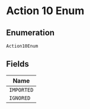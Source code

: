 
# Action 10 Enum

## Enumeration

`Action10Enum`

## Fields

| Name |
|  --- |
| `IMPORTED` |
| `IGNORED` |

